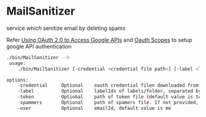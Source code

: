 # MailSanitizer
service which senitize email by deleting spams

Refer [Using OAuth 2.0 to Access Google APIs](https://developers.google.com/identity/protocols/oauth2) and [Oauth Scopes](https://developers.google.com/gmail/api/reference/rest/v1/users.messages/delete) to setup google API authentication

```bash
./bin/MailSanitizer --h
 usage:
	./bin/MailSanitizer [-credential <credential file path>] [-label <label>] [-spammers <spammers file path>]

options:
	-credential     Optional 	oauth credential filen downloaded from google console(default value is credentials.json)
	-label		    Optional 	labelIds of labels/folder, separated by ","
	-token 			Optiobal	path of token file (default value is token.json)
	-spammers		Optional    path of spamers file. If not provided, all mails will be deleted into label
	-user			Optional 	emailId, default value is me
```